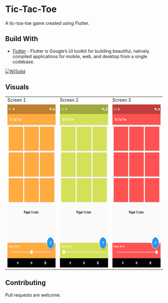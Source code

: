 # Tic-Tac-Toe

A tic-toa-toe game created using Flutter.


## Build With
* [Flutter](https://pub.dev/packages/backdrop) -  Flutter is Google’s UI toolkit for building beautiful, natively compiled applications for mobile, web, and desktop from a single codebase.




[![N|Solid](https://flutter.dev/assets/flutter-lockup-c13da9c9303e26b8d5fc208d2a1fa20c1ef47eb021ecadf27046dea04c0cebf6.png)](https://flutter.dev/)  







## Visuals

<table>
  <tr>
    <td> Screen 1 </td>
     <td>Screen 2 </td>
     <td>Screen 3 </td>
  </tr>
  <tr>
    <td><img src="screenshots/Screenshot_1.png" width=270 height=520></td>
    <td><img src="screenshots/Screenshot_2.png" width=270 height=520></td>
    <td><img src="screenshots/Screenshot_3.png" width=270 height=520></td>
  </tr>
 </table>
 



## Contributing

Pull requests are welcome.
